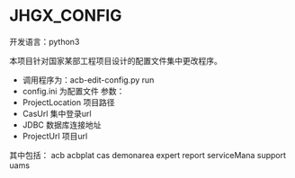 # JHGX_CONFIG
开发语言：python3


本项目针对国家某部工程项目设计的配置文件集中更改程序。
  * 调用程序为：acb-edit-config.py run
  * config.ini 为配置文件
参数：
  * ProjectLocation 项目路径
  * CasUrl 集中登录url
  * JDBC 数据库连接地址
  * ProjectUrl 项目url


其中包括：
  acb
  acbplat
  cas
  demonarea
  expert
  report
  serviceMana
  support
  uams
